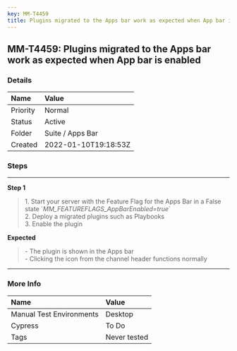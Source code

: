 ```yaml
---
key: MM-T4459
title: Plugins migrated to the Apps bar work as expected when App bar is enabled
---
```


## MM-T4459: Plugins migrated to the Apps bar work as expected when App bar is enabled

### Details

| Name     | Value                |
| :------- | :------------------- |
| Priority | Normal               |
| Status   | Active               |
| Folder   | Suite / Apps Bar     |
| Created  | 2022-01-10T19:18:53Z |

### Steps

<hr/>

**Step 1**

> <article>1. Start your server with the Feature Flag for the Apps Bar in a False state `<em>MM_FEATUREFLAGS_AppBarEnabled=true</em>`<br />2. Deploy a migrated plugins such as Playbooks<br />3. Enable the plugin</article>

**Expected**

> <article>- The plugin is shown in the Apps bar <br />- Clicking the icon from the channel header functions normally</article>

<hr/>

### More Info

| Name                     | Value        |
| :----------------------- | :----------- |
| Manual Test Environments | Desktop      |
| Cypress                  | To Do        |
| Tags                     | Never tested |
